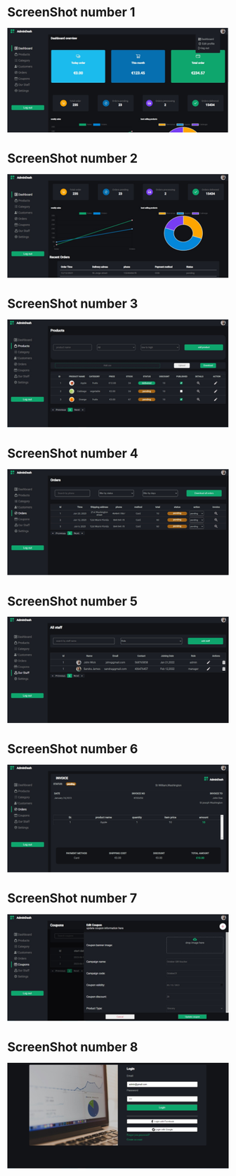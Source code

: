 
<h1>ScreenShot number 1</h1>
<img src="./ScreenShots/image.jpg" />
<h1>ScreenShot number 2</h1>
<img src="./ScreenShots/image1.jpg" />
<h1>ScreenShot number 3</h1>
<img src="./ScreenShots/image2.jpg" />
<h1>ScreenShot number 4</h1>
<img src="./ScreenShots/image3.jpg" />
<h1>ScreenShot number 5</h1>
<img src="./ScreenShots/image4.jpg" />
<h1>ScreenShot number 6</h1>
<img src="./ScreenShots/image5.jpg" />
<h1>ScreenShot number 7</h1>
<img src="./ScreenShots/image6.jpg" />
<h1>ScreenShot number 8</h1>
<img src="./ScreenShots/image7.jpg" />
